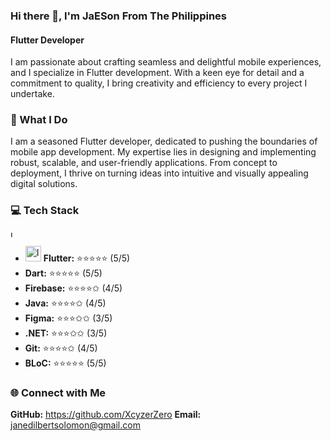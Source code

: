 ### Hi there 👋, I'm JaESon From The Philippines
#### Flutter Developer

I am passionate about crafting seamless and delightful mobile experiences, and I specialize in Flutter development. With a keen eye for detail and a commitment to quality, I bring creativity and efficiency to every project I undertake.

### 🚀 What I Do

I am a seasoned Flutter developer, dedicated to pushing the boundaries of mobile app development. My expertise lies in designing and implementing robust, scalable, and user-friendly applications. From concept to deployment, I thrive on turning ideas into intuitive and visually appealing digital solutions.

### 💻 Tech Stack

<img src="https://github.com/XcyzerZero/XcyzerZero/assets/53414581/91dd217c-0ae9-4e46-be48-1aa77c9d960f" width="10" height="10" alt="Image Description">

- <img src="https://github.com/XcyzerZero/XcyzerZero/assets/53414581/91dd217c-0ae9-4e46-be48-1aa77c9d960f" width="25" height="25" alt="Image Description"> **Flutter:**    ⭐️⭐️⭐️⭐️⭐️  (5/5)
- **Dart:**       ⭐️⭐️⭐️⭐️⭐️  (5/5)
- **Firebase:**   ⭐️⭐️⭐️⭐️✩  (4/5)
- **Java:**       ⭐️⭐️⭐️⭐️✩  (4/5)
- **Figma:**      ⭐️⭐️⭐️✩✩  (3/5)
- **.NET:**       ⭐️⭐️⭐️✩✩  (3/5)
- **Git:**        ⭐️⭐️⭐️⭐️✩  (4/5)
- **BLoC:**       ⭐️⭐️⭐️⭐️⭐️  (5/5)

### 🌐 Connect with Me
**GitHub:** https://github.com/XcyzerZero
**Email:** janedilbertsolomon@gmail.com 
